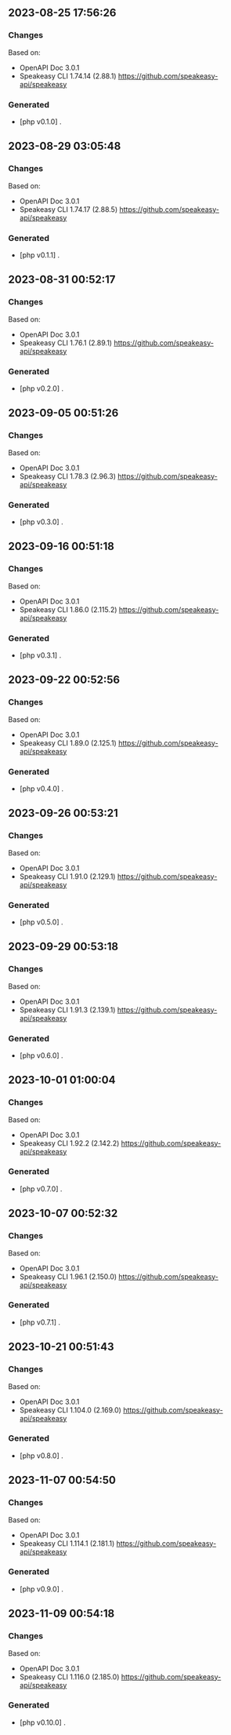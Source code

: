 

## 2023-08-25 17:56:26
### Changes
Based on:
- OpenAPI Doc 3.0.1 
- Speakeasy CLI 1.74.14 (2.88.1) https://github.com/speakeasy-api/speakeasy
### Generated
- [php v0.1.0] .

## 2023-08-29 03:05:48
### Changes
Based on:
- OpenAPI Doc 3.0.1 
- Speakeasy CLI 1.74.17 (2.88.5) https://github.com/speakeasy-api/speakeasy
### Generated
- [php v0.1.1] .

## 2023-08-31 00:52:17
### Changes
Based on:
- OpenAPI Doc 3.0.1 
- Speakeasy CLI 1.76.1 (2.89.1) https://github.com/speakeasy-api/speakeasy
### Generated
- [php v0.2.0] .

## 2023-09-05 00:51:26
### Changes
Based on:
- OpenAPI Doc 3.0.1 
- Speakeasy CLI 1.78.3 (2.96.3) https://github.com/speakeasy-api/speakeasy
### Generated
- [php v0.3.0] .

## 2023-09-16 00:51:18
### Changes
Based on:
- OpenAPI Doc 3.0.1 
- Speakeasy CLI 1.86.0 (2.115.2) https://github.com/speakeasy-api/speakeasy
### Generated
- [php v0.3.1] .

## 2023-09-22 00:52:56
### Changes
Based on:
- OpenAPI Doc 3.0.1 
- Speakeasy CLI 1.89.0 (2.125.1) https://github.com/speakeasy-api/speakeasy
### Generated
- [php v0.4.0] .

## 2023-09-26 00:53:21
### Changes
Based on:
- OpenAPI Doc 3.0.1 
- Speakeasy CLI 1.91.0 (2.129.1) https://github.com/speakeasy-api/speakeasy
### Generated
- [php v0.5.0] .

## 2023-09-29 00:53:18
### Changes
Based on:
- OpenAPI Doc 3.0.1 
- Speakeasy CLI 1.91.3 (2.139.1) https://github.com/speakeasy-api/speakeasy
### Generated
- [php v0.6.0] .

## 2023-10-01 01:00:04
### Changes
Based on:
- OpenAPI Doc 3.0.1 
- Speakeasy CLI 1.92.2 (2.142.2) https://github.com/speakeasy-api/speakeasy
### Generated
- [php v0.7.0] .

## 2023-10-07 00:52:32
### Changes
Based on:
- OpenAPI Doc 3.0.1 
- Speakeasy CLI 1.96.1 (2.150.0) https://github.com/speakeasy-api/speakeasy
### Generated
- [php v0.7.1] .

## 2023-10-21 00:51:43
### Changes
Based on:
- OpenAPI Doc 3.0.1 
- Speakeasy CLI 1.104.0 (2.169.0) https://github.com/speakeasy-api/speakeasy
### Generated
- [php v0.8.0] .

## 2023-11-07 00:54:50
### Changes
Based on:
- OpenAPI Doc 3.0.1 
- Speakeasy CLI 1.114.1 (2.181.1) https://github.com/speakeasy-api/speakeasy
### Generated
- [php v0.9.0] .

## 2023-11-09 00:54:18
### Changes
Based on:
- OpenAPI Doc 3.0.1 
- Speakeasy CLI 1.116.0 (2.185.0) https://github.com/speakeasy-api/speakeasy
### Generated
- [php v0.10.0] .